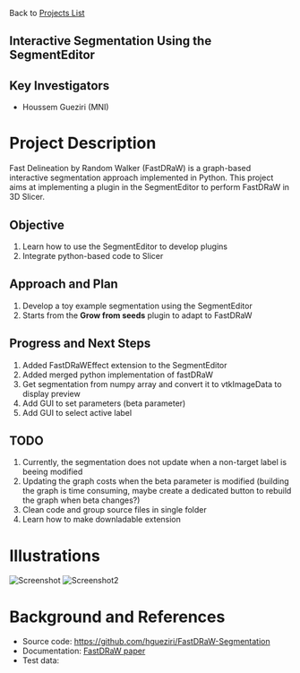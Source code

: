 Back to [Projects List](../../README.md#ProjectsList)

## Interactive Segmentation Using the SegmentEditor

## Key Investigators
- Houssem Gueziri (MNI)

# Project Description
<!-- Add a short paragraph describing the project. -->
Fast Delineation by Random Walker (FastDRaW) is a graph-based interactive segmentation approach implemented in Python.
This project aims at implementing a plugin in the SegmentEditor to perform FastDRaW in 3D Slicer.

## Objective
1. Learn how to use the SegmentEditor to develop plugins
2. Integrate python-based code to Slicer

## Approach and Plan

1. Develop a toy example segmentation using the SegmentEditor
2. Starts from the __Grow from seeds__  plugin to adapt to FastDRaW

## Progress and Next Steps

1. Added FastDRaWEffect extension to the SegmentEditor
2. Added merged python implementation of fastDRaW
3. Get segmentation from numpy array and convert it to vtkImageData to display preview
4. Add GUI to set parameters (beta parameter)
5. Add GUI to select active label

## TODO
1. Currently, the segmentation does not update when a non-target label is beeing modified
2. Updating the graph costs when the beta parameter is modified (building the graph is time consuming, maybe create a dedicated button to rebuild the graph when beta changes?)
3. Clean code and group source files in single folder
4. Learn how to make downladable extension

# Illustrations

<!--Add pictures and links to videos that demonstrate what has been accomplished.-->

![Screenshot](screenshot.png)
![Screenshot2](screenshot2.png)

<!--![Some more images](Example2.jpg)-->

# Background and References

<!--Use this space for information that may help people better understand your project, like links to papers, source code, or data.-->

- Source code: https://github.com/hgueziri/FastDRaW-Segmentation
- Documentation: [FastDRaW paper](http://www.hifiv.ca/wp-houssem/wp-content/uploads/2016/09/FastDRaW_camera-ready.pdf)
- Test data:
